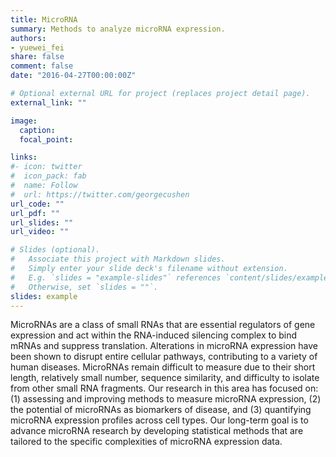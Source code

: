 ```yaml
---
title: MicroRNA
summary: Methods to analyze microRNA expression.
authors:
- yuewei_fei
share: false
comment: false
date: "2016-04-27T00:00:00Z"

# Optional external URL for project (replaces project detail page).
external_link: ""

image:
  caption: 
  focal_point: 

links:
#- icon: twitter
#  icon_pack: fab
#  name: Follow
#  url: https://twitter.com/georgecushen
url_code: ""
url_pdf: ""
url_slides: ""
url_video: ""

# Slides (optional).
#   Associate this project with Markdown slides.
#   Simply enter your slide deck's filename without extension.
#   E.g. `slides = "example-slides"` references `content/slides/example-slides.md`.
#   Otherwise, set `slides = ""`.
slides: example
---
```


MicroRNAs are a class of small RNAs that are essential regulators of gene expression and act within the RNA-induced silencing complex to bind mRNAs and suppress translation. Alterations in microRNA expression have been shown to disrupt entire cellular pathways, contributing to a variety of human diseases. MicroRNAs remain difficult to measure due to their short length, relatively small number, sequence similarity, and difficulty to isolate from other small RNA fragments. Our research in this area has focused on: (1) assessing and improving methods to measure microRNA expression, (2) the potential of microRNAs as biomarkers of disease, and (3) quantifying microRNA expression profiles across cell types. Our long-term goal is to advance microRNA research by developing statistical methods that are tailored to the specific complexities of microRNA expression data. 
